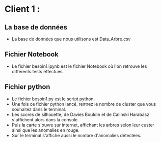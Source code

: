 # Client 1 :

## La base de données 
- La base de données que nous utilisons est Data_Arbre.csv

## Fichier Notebook 

- Le fichier besoin1.ipynb est le fichier Notebook où l'on retrouve les différents tests effectués. 

## Fichier python 
- Le fichier besoin1.py est le script python.
- Une fois ce fichier python lancé, rentrez le nombre de cluster que vous souhaitez dans le terminal.
- Les scores de silhouette, de Davies Bouldin et de Calinski Harabasz s'affichent alors dans la console.
- Puis la carte s'ouvre sur internet, affichant les arbres selon leur custer ainsi que les anomalies en rouge.
- Sur le terminal s'affiche aussi le nombre d'anomalies détectées.
